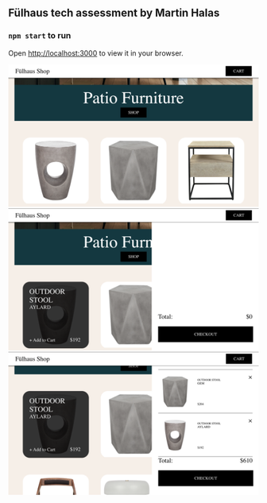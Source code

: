 ## Fülhaus tech assessment by Martin Halas

### `npm start` to run
Open [http://localhost:3000](http://localhost:3000) to view it in your browser.

![screenshot 1](https://raw.githubusercontent.com/mar10outof10/fulhaus-frontend-assessment/main/screenshots/screenshot1.png)
![screenshot 2](https://raw.githubusercontent.com/mar10outof10/fulhaus-frontend-assessment/main/screenshots/screenshot2.png)
![screenshot 3](https://raw.githubusercontent.com/mar10outof10/fulhaus-frontend-assessment/main/screenshots/screenshot3.png)